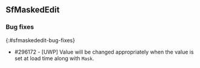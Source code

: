 ## SfMaskedEdit

### Bug fixes
{:#sfmaskededit-bug-fixes}

* \#296172 - [UWP] Value will be changed appropriately when the value is set at load time along with `Mask`.
